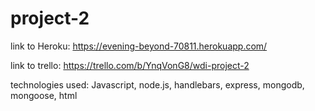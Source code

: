 # project-2

link to Heroku: https://evening-beyond-70811.herokuapp.com/

link to trello: https://trello.com/b/YnqVonG8/wdi-project-2

technologies used: Javascript, node.js, handlebars, express, mongodb, mongoose, html
